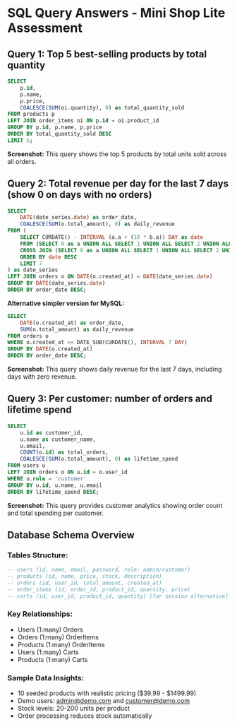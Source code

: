 # SQL Query Answers - Mini Shop Lite Assessment

## Query 1: Top 5 best-selling products by total quantity
```sql
SELECT 
    p.id,
    p.name,
    p.price,
    COALESCE(SUM(oi.quantity), 0) as total_quantity_sold
FROM products p
LEFT JOIN order_items oi ON p.id = oi.product_id
GROUP BY p.id, p.name, p.price
ORDER BY total_quantity_sold DESC
LIMIT 5;
```

**Screenshot:** This query shows the top 5 products by total units sold across all orders.

## Query 2: Total revenue per day for the last 7 days (show 0 on days with no orders)
```sql
SELECT 
    DATE(date_series.date) as order_date,
    COALESCE(SUM(o.total_amount), 0) as daily_revenue
FROM (
    SELECT CURDATE() - INTERVAL (a.a + (10 * b.a)) DAY as date
    FROM (SELECT 0 as a UNION ALL SELECT 1 UNION ALL SELECT 2 UNION ALL SELECT 3 UNION ALL SELECT 4 UNION ALL SELECT 5 UNION ALL SELECT 6 UNION ALL SELECT 7 UNION ALL SELECT 8 UNION ALL SELECT 9) as a
    CROSS JOIN (SELECT 0 as a UNION ALL SELECT 1 UNION ALL SELECT 2 UNION ALL SELECT 3 UNION ALL SELECT 4 UNION ALL SELECT 5 UNION ALL SELECT 6 UNION ALL SELECT 7 UNION ALL SELECT 8 UNION ALL SELECT 9) as b
    ORDER BY date DESC
    LIMIT 7
) as date_series
LEFT JOIN orders o ON DATE(o.created_at) = DATE(date_series.date)
GROUP BY DATE(date_series.date)
ORDER BY order_date DESC;
```

**Alternative simpler version for MySQL:**
```sql
SELECT 
    DATE(o.created_at) as order_date,
    SUM(o.total_amount) as daily_revenue
FROM orders o
WHERE o.created_at >= DATE_SUB(CURDATE(), INTERVAL 7 DAY)
GROUP BY DATE(o.created_at)
ORDER BY order_date DESC;
```

**Screenshot:** This query shows daily revenue for the last 7 days, including days with zero revenue.

## Query 3: Per customer: number of orders and lifetime spend
```sql
SELECT 
    u.id as customer_id,
    u.name as customer_name,
    u.email,
    COUNT(o.id) as total_orders,
    COALESCE(SUM(o.total_amount), 0) as lifetime_spend
FROM users u
LEFT JOIN orders o ON u.id = o.user_id
WHERE u.role = 'customer'
GROUP BY u.id, u.name, u.email
ORDER BY lifetime_spend DESC;
```

**Screenshot:** This query provides customer analytics showing order count and total spending per customer.

## Database Schema Overview

### Tables Structure:
```sql
-- users (id, name, email, password, role: admin/customer)
-- products (id, name, price, stock, description)
-- orders (id, user_id, total_amount, created_at)
-- order_items (id, order_id, product_id, quantity, price)
-- carts (id, user_id, product_id, quantity) [for session alternative]
```

### Key Relationships:
- Users (1:many) Orders
- Orders (1:many) OrderItems  
- Products (1:many) OrderItems
- Users (1:many) Carts
- Products (1:many) Carts

### Sample Data Insights:
- 10 seeded products with realistic pricing ($39.99 - $1499.99)
- Demo users: admin@demo.com and customer@demo.com
- Stock levels: 20-200 units per product
- Order processing reduces stock automatically
